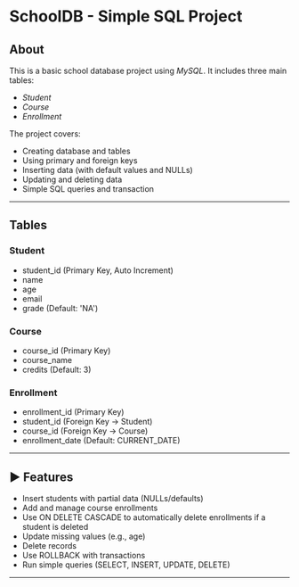 # SchoolDB - Simple SQL Project

## About

This is a basic school database project using *MySQL*. It includes three main tables:

- *Student*
- *Course*
- *Enrollment*

The project covers:
- Creating database and tables
- Using primary and foreign keys
- Inserting data (with default values and NULLs)
- Updating and deleting data
- Simple SQL queries and transaction

---

##  Tables

### Student
- student_id (Primary Key, Auto Increment)
- name
- age
- email
- grade (Default: 'NA')

### Course
- course_id (Primary Key)
- course_name
- credits (Default: 3)

### Enrollment
- enrollment_id (Primary Key)
- student_id (Foreign Key → Student)
- course_id (Foreign Key → Course)
- enrollment_date (Default: CURRENT_DATE)

---

## ▶ Features

- Insert students with partial data (NULLs/defaults)
- Add and manage course enrollments
- Use ON DELETE CASCADE to automatically delete enrollments if a student is deleted
- Update missing values (e.g., age)
- Delete records
- Use ROLLBACK with transactions
- Run simple queries (SELECT, INSERT, UPDATE, DELETE)

---


